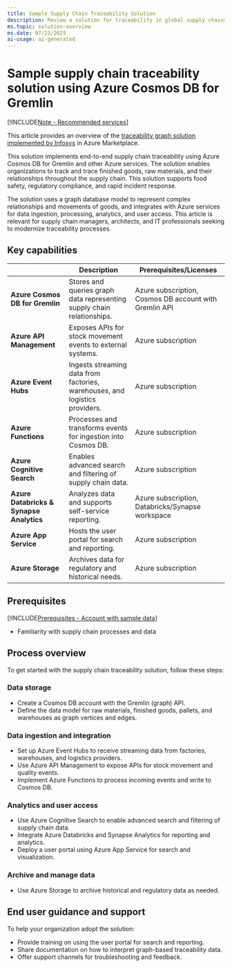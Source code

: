 ```yaml
---
title: Sample Supply Chain Traceability Solution
description: Review a solution for traceability in global supply chains track-and-trace capability in graph form for finished goods using Azure Cosmos DB for Gremlin and other Azure services.
ms.topic: solution-overview
ms.date: 07/23/2025
ai-usage: ai-generated
---
```


# Sample supply chain traceability solution using Azure Cosmos DB for Gremlin

[!INCLUDE[Note - Recommended services](includes/note-recommended-services.md)]

This article provides an overview of the [traceability graph solution implemented by Infosys](https://azuremarketplace.microsoft.com/marketplace/apps/infosysltd.infosys-traceability-knowledge-graph?tab=Overview) in Azure Marketplace.

This solution implements end-to-end supply chain traceability using Azure Cosmos DB for Gremlin and other Azure services. The solution enables organizations to track and trace finished goods, raw materials, and their relationships throughout the supply chain. This solution supports food safety, regulatory compliance, and rapid incident response.

The solution uses a graph database model to represent complex relationships and movements of goods, and integrates with Azure services for data ingestion, processing, analytics, and user access. This article is relevant for supply chain managers, architects, and IT professionals seeking to modernize traceability processes.

## Key capabilities

| | Description | Prerequisites/Licenses |
| --- | --- | --- |
| **Azure Cosmos DB for Gremlin** | Stores and queries graph data representing supply chain relationships. | Azure subscription, Cosmos DB account with Gremlin API |
| **Azure API Management** | Exposes APIs for stock movement events to external systems. | Azure subscription |
| **Azure Event Hubs** | Ingests streaming data from factories, warehouses, and logistics providers. | Azure subscription |
| **Azure Functions** | Processes and transforms events for ingestion into Cosmos DB. | Azure subscription |
| **Azure Cognitive Search** | Enables advanced search and filtering of supply chain data. | Azure subscription |
| **Azure Databricks & Synapse Analytics** | Analyzes data and supports self-service reporting. | Azure subscription, Databricks/Synapse workspace |
| **Azure App Service** | Hosts the user portal for search and reporting. | Azure subscription |
| **Azure Storage** | Archives data for regulatory and historical needs. | Azure subscription |

## Prerequisites

[!INCLUDE[Prerequisites - Account with sample data](includes/prerequisites-account-sample-data.md)]

- Familiarity with supply chain processes and data

## Process overview

To get started with the supply chain traceability solution, follow these steps:

### Data storage

- Create a Cosmos DB account with the Gremlin (graph) API.
- Define the data model for raw materials, finished goods, pallets, and warehouses as graph vertices and edges.

### Data ingestion and integration

- Set up Azure Event Hubs to receive streaming data from factories, warehouses, and logistics providers.
- Use Azure API Management to expose APIs for stock movement and quality events.
- Implement Azure Functions to process incoming events and write to Cosmos DB.

### Analytics and user access

- Use Azure Cognitive Search to enable advanced search and filtering of supply chain data.
- Integrate Azure Databricks and Synapse Analytics for reporting and analytics.
- Deploy a user portal using Azure App Service for search and visualization.

### Archive and manage data

- Use Azure Storage to archive historical and regulatory data as needed.

## End user guidance and support

To help your organization adopt the solution:

- Provide training on using the user portal for search and reporting.
- Share documentation on how to interpret graph-based traceability data.
- Offer support channels for troubleshooting and feedback.
